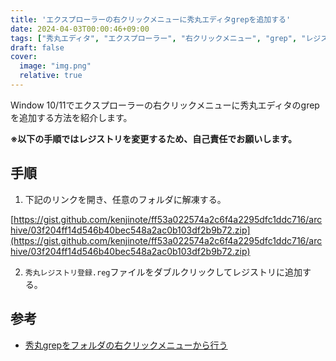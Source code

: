 ```yaml
---
title: 'エクスプローラーの右クリックメニューに秀丸エディタgrepを追加する'
date: 2024-04-03T00:00:46+09:00
tags: ["秀丸エディタ", "エクスプローラー", "右クリックメニュー", "grep", "レジストリ"]
draft: false
cover:
  image: "img.png"
  relative: true
---
```


Window 10/11でエクスプローラーの右クリックメニューに秀丸エディタのgrepを追加する方法を紹介します。

**※以下の手順ではレジストリを変更するため、自己責任でお願いします。**

## 手順

1. 下記のリンクを開き、任意のフォルダに解凍する。

[https://gist.github.com/kenjinote/ff53a022574a2c6f4a2295dfc1ddc716/archive/03f204ff14d546b40bec548a2ac0b103df2b9b72.zip](https://gist.github.com/kenjinote/ff53a022574a2c6f4a2295dfc1ddc716/archive/03f204ff14d546b40bec548a2ac0b103df2b9b72.zip)

2. `秀丸レジストリ登録.reg`ファイルをダブルクリックしてレジストリに追加する。

## 参考

- [秀丸grepをフォルダの右クリックメニューから行う](https://aimek-developer.blogspot.com/2019/02/grep.html)
